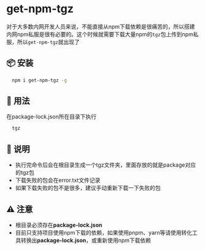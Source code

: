 # get-npm-tgz

对于大多数内网开发人员来说，不能直接从npm下载依赖是很痛苦的，所以搭建内网npm私服是很有必要的。这个时候就需要下载大量npm的`tgz`包上传到npm私服，所以`get-npm-tgz`就出现了

## 📦 安装

```bash
  npm i get-npm-tgz -g
```

## 🚗 用法

在package-lock.json所在目录下执行

```bash
  tgz
```

## 🤗 说明

- 执行完命令后会在根目录生成一个tgz文件夹，里面存放的就是package对应的tgz包
- 下载失败的包会在error.txt文件记录
- 如果下载失败的包不是很多，建议手动重新下载一下失败的包

## ⚠️ 注意

- 根目录必须存在**package-lock.json**
- 目前只支持项目使用npm下载的依赖，如果使用pnpm、yarn等请使用转化工具转换出**package-lock.json**，或重新使用npm下载依赖
